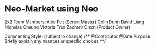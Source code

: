 # Neo-Market using Neo

2x2 Team Members:
  Alec Felt (Scrum Master)
  Colin Dunn
  David Liang
  Nicholas Cheung
  Victoria Tran
  Zachary Olson (Product Owner) 

Commenting Style: (subject to change)
/**
@Contributor
@Date
Purpose
Briefly explain any nuances or specific choices
**/
